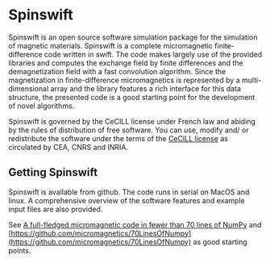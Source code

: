 # Spinswift
Spinswift is an open source software simulation package for the simulation of magnetic materials. Spinswift is a complete micromagnetic finite-difference code written in swift. The code makes largely use of the provided libraries and computes the exchange field by finite differences and the demagnetization field with a fast convolution algorithm. Since the magnetization in finite-difference micromagnetics is represented by a multi-dimensional array and the library features a rich interface for this data structure, the presented code is a good starting point for the development of novel algorithms.

Spinswift is governed by the CeCILL license under French law and abiding by the rules of distribution of free software. You can use, modify and/ or redistribute the software under the terms of the [CeCILL license](http://www.cecill.info) as circulated by CEA, CNRS and INRIA.

## Getting Spinswift
Spinswift is available from github. The code runs in serial on MacOS and linux. A comprehensive overview of the software features and example input files are also provided.

See [A full-fledged micromagnetic code in fewer than 70 lines of NumPy](http://dx.doi.org/10.1016/j.jmmm.2015.03.081) and [https://github.com/micromagnetics/70LinesOfNumpy](https://github.com/micromagnetics/70LinesOfNumpy) as good starting points.
